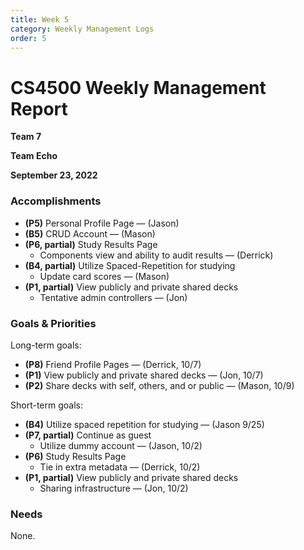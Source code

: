 ```yaml
---
title: Week 5
category: Weekly Management Logs
order: 5
---
```


# CS4500 Weekly Management Report

**Team 7**

**Team Echo**

**September 23, 2022**

### Accomplishments

- **(P5)** Personal Profile Page — (Jason)
- **(B5)** CRUD Account — (Mason)
- **(P6, partial)** Study Results Page
  - Components view and ability to audit results — (Derrick)
- **(B4, partial)** Utilize Spaced-Repetition for studying
  - Update card scores — (Mason)
- **(P1, partial)** View publicly and private shared decks
  - Tentative admin controllers — (Jon)

### Goals & Priorities

Long-term goals:
- **(P8)** Friend Profile Pages — (Derrick, 10/7)
- **(P1)** View publicly and private shared decks — (Jon, 10/7)
- **(P2)** Share decks with self, others, and or public — (Mason, 10/9)


Short-term goals:
- **(B4)** Utilize spaced repetition for studying — (Jason 9/25)
- **(P7, partial)** Continue as guest
  - Utilize dummy account — (Jason, 10/2)
- **(P6)** Study Results Page
  - Tie in extra metadata — (Derrick, 10/2)
- **(P1, partial)** View publicly and private shared decks
  - Sharing infrastructure — (Jon, 10/2)

### Needs

None.